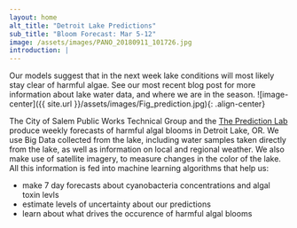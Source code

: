 ```yaml
---
layout: home
alt_title: "Detroit Lake Predictions"
sub_title: "Bloom Forecast: Mar 5-12"
image: /assets/images/PANO_20180911_101726.jpg
introduction: |
---
```

Our models suggest that in the next week lake conditions will most likely stay clear of harmful algae. See our most recent blog post for more information about lake water data, and where we are in the season.
![image-center]({{ site.url }}/assets/images/Fig_prediction.jpg){: .align-center}

  The City of Salem Public Works Technical Group and the [The Prediction Lab](https://www.thepredictionlab.com/) produce weekly forecasts of harmful algal blooms in Detroit Lake, OR. We use Big Data collected from the lake,      including water samples taken directly from the lake, as well as information on local and regional   weather. We also make use of satellite imagery, to measure changes in the color of the lake. All     this information is fed into machine learning algorithms that help us:

  - make 7 day forecasts about cyanobacteria concentrations and algal toxin levls
  - estimate levels of uncertainty about our predictions
  - learn about what drives the occurence of harmful algal blooms


